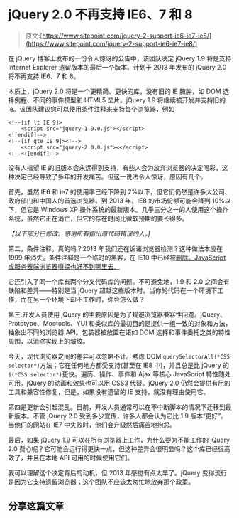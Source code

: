 # jQuery 2.0 不再支持 IE6、7 和 8

> 原文:[https://www.sitepoint.com/jquery-2-support-ie6-ie7-ie8/](https://www.sitepoint.com/jquery-2-support-ie6-ie7-ie8/)

在 jQuery 博客上发布的一份令人惊讶的公告中，该团队决定 jQuery 1.9 将是支持 Internet Explorer 遗留版本的最后一个版本。计划于 2013 年发布的 jQuery 2.0 将不再支持 IE6、7 和 8。

本质上，jQuery 2.0 将是一个更精简、更快的库，没有旧的 IE 臃肿，如 DOM 选择例程、不同的事件模型和 HTML5 垫片。jQuery 1.9 将继续被开发并支持旧的 ie。该团队建议您可以使用条件注释来支持每个浏览器，例如

```
<!--[if lt IE 9]>
    <script src="jquery-1.9.0.js"></script>
<![endif]-->
<!--[if gte IE 9]><!-->
    <script src="jquery-2.0.0.js"><</script>
<!--<![endif]-->

```

没有人指望 IE 的旧版本会永远得到支持，有些人会为放弃浏览器的决定喝彩，这种决定已经导致了多年的开发痛苦。但这一说法令人惊讶，原因有几个。

首先，虽然 IE6 和 ie7 的使用率已经下降到 2%以下，但它们仍然是许多大公司、政府部门和中国人的首选浏览器。到 2013 年，IE8 的市场份额可能会降到 10%以下，但它是 Windows XP 操作系统的最新版本。几乎三分之一的人使用这个操作系统，虽然它正在消亡，但它的存在时间比微软预期的要长得多。

*【以下部分已修改。感谢所有指出原代码错误的人。]*

第二，条件注释。真的吗？2013 年我们还在诉诸浏览器检测？这种做法本应在 1999 年消失。条件注释是一个临时的黑客，在 IE10 中已经被[删除。JavaScript 或服务器端浏览器嗅探也好不到哪里去。](https://www.sitepoint.com/microsoft-drop-ie10-conditional-comments/)

它还引入了同一个库有两个分叉代码库的问题。不可避免地，1.9 和 2.0 之间会有缺陷和差异——特别是当 jQuery 超越这些版本时。当你的代码在一个环境下工作，而在另一个环境下却不工作时，你会怎么做？

第三:开发人员使用 jQuery 的主要原因是为了规避浏览器兼容性问题。jQuery、Prototype、Mootools、YUI 和类似库的最初目的是提供一组一致的对象和方法，抽象出不同的浏览器 API。包装器被放置在诸如 DOM 选择和事件委托之类的特性周围，以消除实现上的皱纹。

今天，现代浏览器之间的差异可以忽略不计。考虑 DOM `querySelectorAll(*CSS selector*)`方法；它在任何地方都受支持(甚至在 IE8 中)，并且总是比 jQuery 的`$(*CSS selector*)`更快。遍历、操作、事件和 Ajax 等核心 JavaScript 特性随处可用。jQuery 的动画和效果也可以用 CSS3 代替。jQuery 2.0 仍然会提供有用的工具和兼容性修复，但是，如果没有遗留的 IE 支持，就没有理由使用它。

第四是更新会引起混乱。目前，开发人员通常可以在不中断脚本的情况下迁移到最新版本。不管 jQuery 2.0 受到多少宣传，许多人都会认为它比 1.9 版本“更好”。当他们的网站在 IE7 中失败时，他们会升级然后痛苦地抱怨。

最后，如果 jQuery 1.9 可以在所有浏览器上工作，为什么要为不能工作的 jQuery 2.0 费心呢？它可能会运行得更快一点，但这种差异会很明显吗？这个库已经很高效了，并且在本地 API 可用的时候使用它们。

我可以理解这个决定背后的动机，但 2013 年感觉有点太早了。jQuery 变得流行是因为它支持遗留浏览器；这个团队不应该太匆忙地放弃那个政策。

## 分享这篇文章